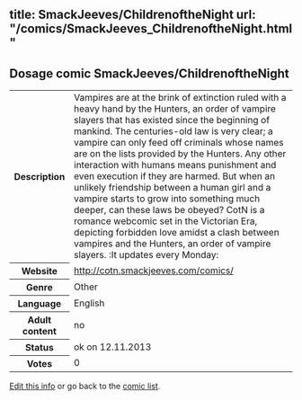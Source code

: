 title: SmackJeeves/ChildrenoftheNight
url: "/comics/SmackJeeves_ChildrenoftheNight.html"
---
Dosage comic SmackJeeves/ChildrenoftheNight
-----------------------------------------

<p id="msg"></p>
<script type="text/javascript">
if (window.location.search === '?edit_info_mail=sent_ok') {
  var elem = document.getElementById("msg");
  elem.innerHTML = 'Edited information sucessfully sent for review, which is usually done daily. Thanks!';
  elem.className = 'ok';
}
</script>
<table class="comicinfo">
<tr>
<th>Description</th><td>Vampires are at the brink of extinction ruled with a heavy hand by the Hunters, an order of vampire slayers that has existed since the beginning of mankind. The centuries-old law is very clear; a vampire can only feed off criminals whose names are on the lists provided by the Hunters. Any other interaction with humans means punishment and even execution if they are harmed. But when an unlikely friendship between a human girl and a vampire starts to grow into something much deeper, can these laws be obeyed? CotN is a romance webcomic set in the Victorian Era, depicting forbidden love amidst a clash between vampires and the Hunters, an order of vampire slayers. :It updates every Monday:</td>
</tr>
<tr>
<th>Website</th><td><a href="http://cotn.smackjeeves.com/comics/">http://cotn.smackjeeves.com/comics/</a></td>
</tr>
<tr>
<th>Genre</th><td>Other</td>
</tr>
<tr>
<th>Language</th><td>English</td>
</tr>
<tr>
<th>Adult content</th><td>no</td>
</tr>
<tr>
<th>Status</th><td>ok on 12.11.2013</td>
</tr>
<tr>
<th>Votes</th><td>0</td>
</tr>
</table>

[Edit this info](SmackJeeves_ChildrenoftheNight_edit.html) or go back to the [comic list](../comic-index.html).
